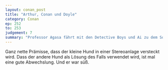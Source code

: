 ```yaml
---
layout: conan_post
title: "Arthur, Conan und Doyle"
category: Conan
ep: 252
to: 253
judgement: 7
summary: "Professor Agasa fährt mit den Detective Boys und Ai zu dem Sohn eines Freundes, da dieser das Mobiliar des Hauses verschenken möchte. Als dieser und drei weitere befreundete Hundeliebhaber aufeinander treffen, entwickelt sich ein übler Vermisstenfall..."
---
```


Ganz nette Prämisse, dass der kleine Hund in einer Stereoanlage versteckt wird. Dass der andere Hund als Lösung des Falls verwendet wird, ist mal eine gute Abwechslung. Und er war süß.